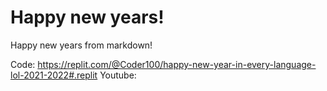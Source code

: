 # Happy new years!
Happy new years from markdown!

Code: https://replit.com/@Coder100/happy-new-year-in-every-language-lol-2021-2022#.replit
Youtube: 